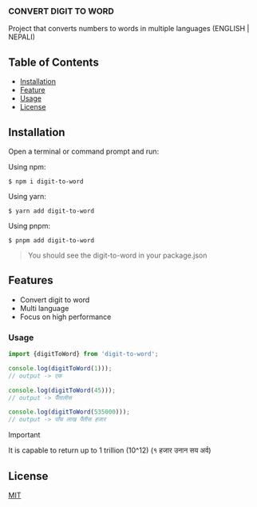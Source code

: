 ### CONVERT DIGIT TO WORD

Project that converts numbers to words in multiple languages (ENGLISH | NEPALI)

## Table of Contents

- [Installation](#installation)
- [Feature](#feature)
- [Usage](#usage)
- [License](#license)

## Installation

Open a terminal or command prompt and run:

Using npm:

```shell
$ npm i digit-to-word
```

Using yarn:

```shell
$ yarn add digit-to-word
```

Using pnpm:

```shell
$ pnpm add digit-to-word
```

> You should see the digit-to-word in your package.json

## Features

- Convert digit to word
- Multi language
- Focus on high performance

### Usage

```js
import {digitToWord} from 'digit-to-word';

console.log(digitToWord(1)));
// output -> एक

console.log(digitToWord(45)));
// output -> पैँतालीस

console.log(digitToWord(535000)));
// output -> पाँच लाख पैंतीस हजार
```

> [!IMPORTANT]
> It is capable to return up to 1 trillion (10^12) (१ हजार उनान सय अर्व)

## License

[MIT](LICENSE)
